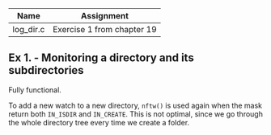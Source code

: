 | Name | Assignment |
| ---- | ---------- |
| log_dir.c | Exercise 1 from chapter 19 |

## Ex 1. - Monitoring a directory and its subdirectories

Fully functional.

To add a new watch to a new directory, `nftw()` is used again when the mask return both `IN_ISDIR` and `IN_CREATE`. This is not optimal, since we go through the whole directory tree every time we create a folder.
